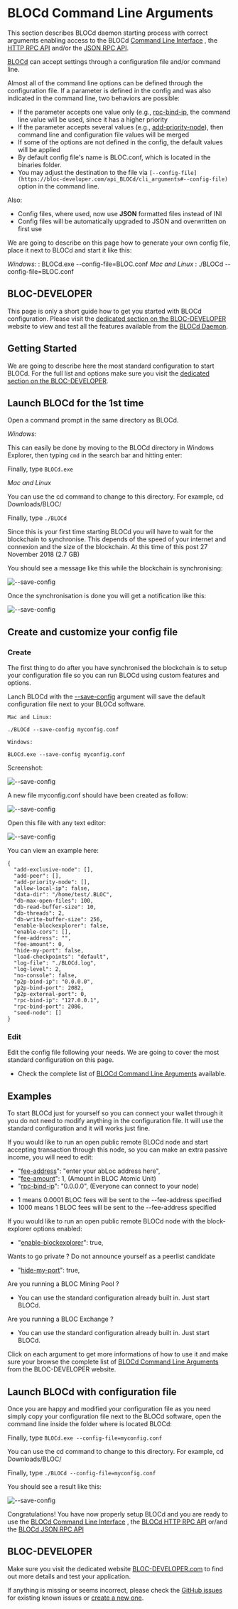 # **BLOCd Command Line Arguments**

This section describes BLOCd daemon starting process with correct arguments enabling access to the BLOCd [Command Line Interface](BLOCd-daemon-cli-options.md) , the [HTTP RPC API](BLOCd-daemon-http-rpc-api.md) and/or the [JSON RPC API](BLOCd-daemon-json-rpc-api.md).
 
[BLOCd](BLOCd-Overview.md) can accept settings through a configuration file and/or command line.
 
Almost all of the command line options can be defined through the configuration file. If a parameter is defined in the config and was also indicated in the command line, two behaviors are possible:
 
- If the parameter accepts one value only (e.g., [rpc-bind-ip](https://bloc-developer.com/api_BLOCd/cli_arguments#--rpc-bind-ip), the command line value will be used, since it has a higher priority
- If the parameter accepts several values (e.g., [add-priority-node](https://bloc-developer.com/api_BLOCd/cli_arguments#--add-priority-node)), then command line and configuration file values will be merged
- If some of the options are not defined in the config, the default values will be applied
- By default config file's name is BLOC.conf, which is located in the binaries folder.
- You may adjust the destination to the file via `[--config-file](https://bloc-developer.com/api_BLOCd/cli_arguments#--config-file)` option in the command line.
 
 Also:

- Config files, where used, now use **JSON** formatted files instead of INI
- Config files will be automatically upgraded to JSON and overwritten on first use

We are going to describe on this page how to generate your own config file, place it next to BLOCd and start it like this:

*Windows:* : BLOCd.exe --config-file=BLOC.conf
*Mac and Linux* : ./BLOCd --config-file=BLOC.conf


## **BLOC-DEVELOPER**

This page is only a short guide how to get you started with BLOCd configuration. Please visit the [dedicated section on the BLOC-DEVELOPER](https://bloc-developer.com/api_BLOCd/cli_arguments) website to view and test all the features available from the [BLOCd Daemon](BLOCd-Overview.md).


## **Getting Started**

We are going to describe here the most standard configuration to start BLOCd. For the full list and options make sure you visit the [dedicated section on the BLOC-DEVELOPER](https://bloc-developer.com/api_BLOCd/cli_arguments).


## **Launch BLOCd for the 1st time**

Open a command prompt in the same directory as BLOCd.

*Windows:*

This can easily be done by moving to the BLOCd directory in Windows Explorer, then typing `cmd` in the search bar and hitting enter:

Finally, type `BLOCd.exe`

*Mac and Linux*

You can use the cd command to change to this directory. For example, cd Downloads/BLOC/

Finally, type `./BLOCd`

Since this is your first time starting BLOCd you will have to wait for the blockchain to synchronise. This depends of the speed of your internet and connexion and the size of the blockchain. At this time of this post 27 November 2018 (2.7 GB)

You should see a message like this while the blockchain is synchronising:

![--save-config](images/BLOCd/arguments/start-blocd-1.png)

Once the synchronisation is done you will get a notification like this:

![--save-config](images/BLOCd/arguments/start-blocd-2.png)


## **Create and customize your config file**

### Create

The first thing to do after you have synchronised the blockchain is to setup your configuration file so you can run BLOCd using custom features and options.

Lanch BLOCd with the [--save-config](https://bloc-developer.com/api_BLOCd/cli_arguments#save-config) argument will save the default configuration file next to your BLOCd software.

```
Mac and Linux:

./BLOCd --save-config myconfig.conf

Windows:

BLOCd.exe --save-config myconfig.conf

```
Screenshot:

![--save-config](images/BLOCd/arguments/save-config.png)

A new file myconfig.conf should have been created as follow:

![--save-config](images/BLOCd/arguments/save-config-2.png)

Open this file with any text editor:

![--save-config](images/BLOCd/arguments/save-config-3.png)

You can view an example here:

```
{
  "add-exclusive-node": [],
  "add-peer": [],
  "add-priority-node": [],
  "allow-local-ip": false,
  "data-dir": "/home/test/.BLOC",
  "db-max-open-files": 100,
  "db-read-buffer-size": 10,
  "db-threads": 2,
  "db-write-buffer-size": 256,
  "enable-blockexplorer": false,
  "enable-cors": [],
  "fee-address": "",
  "fee-amount": 0,
  "hide-my-port": false,
  "load-checkpoints": "default",
  "log-file": "./BLOCd.log",
  "log-level": 2,
  "no-console": false,
  "p2p-bind-ip": "0.0.0.0",
  "p2p-bind-port": 2082,
  "p2p-external-port": 0,
  "rpc-bind-ip": "127.0.0.1",
  "rpc-bind-port": 2086,
  "seed-node": []
}
```
### Edit

Edit the config file following your needs. We are going to cover the most standard configuration on this page.

- Check the complete list of [BLOCd Command Line Arguments](https://bloc-developer.com/api_BLOCd/cli_arguments) available.

## **Examples**

To start BLOCd just for yourself so you can connect your wallet through it you do not need to modify anything in the configuration file. It will use the standard configuration and it will works just fine.

If you would like to run an open public remote BLOCd node and start accepting transaction through this node, so you can make an extra passive income, you will need to edit:

- "[fee-address](https://bloc-developer.com/api_BLOCd/cli_arguments#--fee-address)": "enter your abLoc address here",
- "[fee-amount](https://bloc-developer.com/api_BLOCd/cli_arguments#--fee-amount)": 1, (Amount in BLOC Atomic Unit)
- "[rpc-bind-ip](https://bloc-developer.com/api_BLOCd/cli_arguments#--rpc-bind-ip)": "0.0.0.0", (Everyone can connect to your node)

* 1 means 0.0001 BLOC fees will be sent to the --fee-address specified
* 1000 means 1 BLOC fees will be sent to the --fee-address specified

If you would like to run an open public remote BLOCd node with the block-explorer options enabled:

- "[enable-blockexplorer](https://bloc-developer.com/api_BLOCd/cli_arguments#--enable-blockexplorer)": true,

Wants to go private ? Do not announce yourself as a peerlist candidate

- "[hide-my-port](https://bloc-developer.com/api_BLOCd/cli_arguments#--hide-my-port)": true,

Are you running a BLOC Mining Pool ?

- You can use the standard configuration already built in. Just start BLOCd.

Are you running a BLOC Exchange ?

- You can use the standard configuration already built in. Just start BLOCd.

Click on each argument to get more informations of how to use it and make sure your browse the complete list of [BLOCd Command Line Arguments](https://bloc-developer.com/api_BLOCd/cli_arguments) from the BLOC-DEVELOPER website.


## **Launch BLOCd with configuration file**

Once you are happy and modified your configuration file as you need simply copy your configuration file next to the BLOCd software, open the command line inside the folder where is located BLOCd:

Finally, type `BLOCd.exe --config-file=myconfig.conf`

You can use the cd command to change to this directory. For example, cd Downloads/BLOC/

Finally, type `./BLOCd --config-file=myconfig.conf`

You should see a result like this:

![--save-config](images/BLOCd/arguments/myconfig.png)


Congratulations! You have now properly setup BLOCd and you are ready to use the [BLOCd Command Line Interface](BLOCd-daemon-cli-options.md) , the [BLOCd HTTP RPC API](BLOCd-daemon-http-rpc-api.md) or/and the [BLOCd JSON RPC API](BLOCd-daemon-json-rpc-api.md)


## BLOC-DEVELOPER

Make sure you visit the dedicated website [BLOC-DEVELOPER.com](https://bloc-developer.com) to find out more details and test your application.

If anything is missing or seems incorrect, please check the [GitHub issues](https://github.com/furiousteam/BLOC-wiki/issues) for existing known issues or [create a new one](https://github.com/furiousteam/BLOC-wiki/issues/new).
